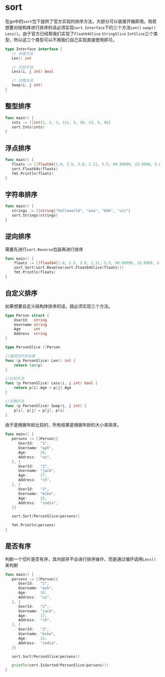 # sort

在go中的`sort`包下提供了官方实现的排序方法，大部分可以直接开箱即用。倘若想要对结构体进行排序的话必须实现`sort.Interface`下的三个方法`Len()` `swap()` `Less()`。由于官方已经帮我们实现了`Float64Slice` `StringSlice` `IntSlice`三个类型，所以这三个类型可以不用我们自己实现直接使用即可。

```go
type Interface interface {
   // 长度方法
   Len() int

   // 比较方法
   Less(i, j int) bool

   // 交换方法
   Swap(i, j int)
}
```



## 整型排序

```go
func main() {
   ints := []int{1, 2, 3, 111, 5, 99, 23, 5, 66}
   sort.Ints(ints)
}
```



## 浮点排序

```go
func main() {
   floats := []float64{1.0, 2.5, 3.8, 1.11, 5.5, 99.99999, 23.9999, 5.66, 66}
   sort.Float64s(floats)
   fmt.Println(floats)
}
```



## 字符串排序

```go
func main() {
   strings := []string{"helloworld", "aaa", "bbb", "ccc"}
   sort.Strings(strings)
}
```



## 逆向排序

需要先进行`sort.Reverse`包装再进行排序

```go
func main() {
	floats := []float64{1.0, 2.5, 3.8, 1.11, 5.5, 99.99999, 23.9999, 5.66, 66}
	sort.Sort(sort.Reverse(sort.Float64Slice(floats)))
	fmt.Println(floats)
}
```



## 自定义排序

如果想要自定义结构体排序的话，就必须实现三个方法。

```go
type Person struct {
	UserId   string 
	Username string 
	Age      int    
	Address  string 
}

type PersonSlice []Person

//返回切片的长度
func (p PersonSlice) Len() int {
	return len(p)
}

//比较方法
func (p PersonSlice) Less(i, j int) bool {
	return p[i].Age < p[j].Age
}

//交换方法
func (p PersonSlice) Swap(i, j int) {
	p[i], p[j] = p[j], p[i]
}
```

由于是根据年龄比较的，所有结果是根据年龄的大小来排序。

```go
func main() {
   persons := []Person{{
      UserId:   "1",
      Username: "wyh",
      Age:      18,
      Address:  "us",
   }, {
      UserId:   "2",
      Username: "jack",
      Age:      17,
      Address:  "ch",
   }, {
      UserId:   "3",
      Username: "mike",
      Age:      15,
      Address:  "india",
   }}

   sort.Sort(PersonSlice(persons))

   fmt.Println(persons)
}
```



## 是否有序

判断一个切片是否有序，其内部并不会进行排序操作，而是通过循环调用`Less()`来判断

```go
func main() {
   persons := []Person{{
      UserId:   "1",
      Username: "wyh",
      Age:      18,
      Address:  "us",
   }, {
      UserId:   "2",
      Username: "jack",
      Age:      17,
      Address:  "ch",
   }, {
      UserId:   "3",
      Username: "mike",
      Age:      15,
      Address:  "india",
   }}

   sort.Sort(PersonSlice(persons))

   println(sort.IsSorted(PersonSlice(persons)))
}
```

